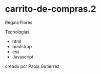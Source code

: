 # carrito-de-compras.2


Regala Flores


Tecnologias

* html
* bootstrap
* css
* Javascript


creado por Paola Gutierrez
